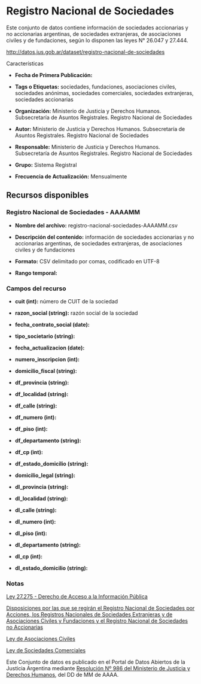Registro Nacional de Sociedades
===============================

Este conjunto de datos contiene información de sociedades accionarias y no accionarias argentinas, de sociedades extranjeras, de asociaciones civiles y de fundaciones, según lo disponen las leyes N° 26.047 y 27.444.

http://datos.jus.gob.ar/dataset/registro-nacional-de-sociedades

Características

-   **Fecha de Primera Publicación:**

-   **Tags o Etiquetas:** sociedades, fundaciones, asociaciones civiles, sociedades anónimas, sociedades comerciales, sociedades extranjeras, sociedades accionarias

-   **Organización:** Ministerio de Justicia y Derechos Humanos. Subsecretaría de Asuntos Registrales. Registro Nacional de Sociedades

-   **Autor:** Ministerio de Justicia y Derechos Humanos. Subsecretaría de Asuntos Registrales. Registro Nacional de Sociedades

-   **Responsable:** Ministerio de Justicia y Derechos Humanos. Subsecretaría de Asuntos Registrales. Registro Nacional de Sociedades

-   **Grupo:** Sistema Registral

-   **Frecuencia de Actualización:** Mensualmente

Recursos disponibles
--------------------

### Registro Nacional de Sociedades - AAAAMM

-   **Nombre del archivo:** registro-nacional-sociedades-AAAAMM.csv

-   **Descripción del contenido:** información de sociedades accionarias y no accionarias argentinas, de sociedades extranjeras, de asociaciones civiles y de fundaciones

-   **Formato:** CSV delimitado por comas, codificado en UTF-8

-   **Rango temporal:** 

### Campos del recurso

-   **cuit (int):** número de CUIT de la sociedad

-   **razon_social (string):** razón social de la sociedad

-   **fecha_contrato_social (date):**

-   **tipo_societario (string):**

-   **fecha_actualizacion (date):**

-   **numero_inscripcion (int):**

-   **domicilio_fiscal (string):**

-   **df_provincia (string):**

-   **df_localidad (string):**

-   **df_calle (string):**

-   **df_numero (int):**

-   **df_piso (int):**

-   **df_departamento (string):**

-   **df_cp (int):**

-   **df_estado_domicilio (string):**

-   **domicilio_legal (string):**

-   **dl_provincia (string):**

-   **dl_localidad (string):**

-   **dl_calle (string):**

-   **dl_numero (int):**

-   **dl_piso (int):**

-   **dl_departamento (string):**

-   **dl_cp (int):**

-   **dl_estado_domicilio (string):**

### Notas

[Ley 27.275 - Derecho de Acceso a la Información Pública](http://servicios.infoleg.gob.ar/infolegInternet/anexos/265000-269999/265949/norma.htm)

[Disposiciones por las que se regirán el Registro Nacional de Sociedades por Acciones, los Registros Nacionales de Sociedades Extranjeras y de Asociaciones Civiles y Fundaciones y el Registro Nacional de Sociedades no Accionarias](http://servicios.infoleg.gob.ar/infolegInternet/anexos/105000-109999/108436/norma.htm)

[Ley de Asociaciones Civiles](http://servicios.infoleg.gob.ar/infolegInternet/anexos/0-4999/456/norma.htm)

[Ley de Sociedades Comerciales](http://servicios.infoleg.gob.ar/infolegInternet/anexos/25000-29999/25553/texact.htm)

Este Conjunto de datos es publicado en el Portal de Datos Abiertos de la Justicia Argentina mediante [Resolución Nº 986 del Ministerio de Justicia y Derechos Humanos](), del DD de MM de AAAA.
